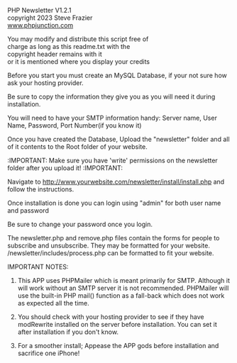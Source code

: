 PHP Newsletter V1.2.1                                 
copyright 2023 Steve Frazier                      
www.phpjunction.com                               
                                                   
You may modify and distribute this script free of  
charge as long as this readme.txt with the        
copyright header remains with it                  
or it is mentioned where you display your credits                      


Before you start you must create an MySQL Database, if your not sure how ask your hosting provider.

Be sure to copy the information they give you as you will need it during installation.

You will need to have your SMTP information handy: Server name, User Name, Password, Port Number(if you know it)

Once you have created the Database, Upload the "newsletter" folder and all of it contents to the Root folder of your website.

:IMPORTANT: Make sure you have 'write' permissions on the newsletter folder after you upload it! :IMPORTANT:

Navigate to http://www.yourwebsite.com/newsletter/install/install.php and follow the instructions.

Once installation is done you can login using "admin" for both user name and password

Be sure to change your password once you login.

The newsletter.php and remove.php files contain the forms for people to subscribe and unsubscribe. They may be formatted for your website.
/newsletter/includes/process.php can be formatted to fit your website.

IMPORTANT NOTES:
1. This APP uses PHPMailer which is meant primarily for SMTP. Although it will work without an SMTP server it is not recommended. 
   PHPMailer will use the built-in PHP mail() function as a fall-back which does not work as expected all the time.

2. You should check with your hosting provider to see if they have modRewrite installed on the server before installation.
   You can set it after installation if you don't know.

3. For a smoother install; Appease the APP gods before installation and sacrifice one iPhone!
